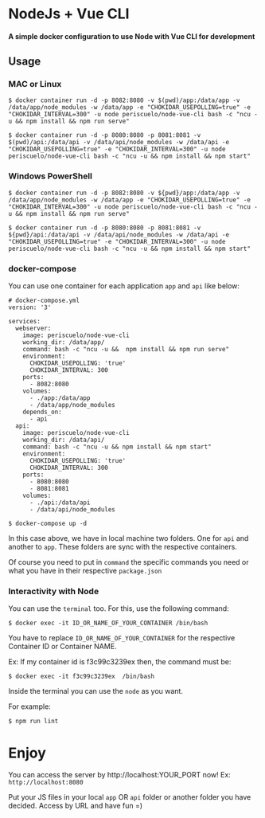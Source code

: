 # NodeJs + Vue CLI

#### A simple docker configuration to use Node with Vue CLI for development

## Usage

### MAC or Linux
`$ docker container run -d -p 8082:8080 -v $(pwd)/app:/data/app -v /data/app/node_modules -w /data/app -e "CHOKIDAR_USEPOLLING=true" -e "CHOKIDAR_INTERVAL=300" -u node periscuelo/node-vue-cli bash -c "ncu -u && npm install && npm run serve"`

`$ docker container run -d -p 8080:8080 -p 8081:8081 -v $(pwd)/api:/data/api -v /data/api/node_modules -w /data/api -e "CHOKIDAR_USEPOLLING=true" -e "CHOKIDAR_INTERVAL=300" -u node periscuelo/node-vue-cli bash -c "ncu -u && npm install && npm start"`

### Windows PowerShell
`$ docker container run -d -p 8082:8080 -v ${pwd}/app:/data/app -v /data/app/node_modules -w /data/app -e "CHOKIDAR_USEPOLLING=true" -e "CHOKIDAR_INTERVAL=300" -u node periscuelo/node-vue-cli bash -c "ncu -u && npm install && npm run serve"`

`$ docker container run -d -p 8080:8080 -p 8081:8081 -v ${pwd}/api:/data/api -v /data/api/node_modules -w /data/api -e "CHOKIDAR_USEPOLLING=true" -e "CHOKIDAR_INTERVAL=300" -u node periscuelo/node-vue-cli bash -c "ncu -u && npm install && npm start"`

### docker-compose

You can use one container for each application `app` and `api` like below:

```
# docker-compose.yml
version: '3'

services:
  webserver:
    image: periscuelo/node-vue-cli
    working_dir: /data/app/
    command: bash -c "ncu -u &&  npm install && npm run serve"
    environment:
      CHOKIDAR_USEPOLLING: 'true'
      CHOKIDAR_INTERVAL: 300
    ports:
      - 8082:8080
    volumes:
      - ./app:/data/app
      - /data/app/node_modules
    depends_on:
      - api
  api:
    image: periscuelo/node-vue-cli
    working_dir: /data/api/
    command: bash -c "ncu -u && npm install && npm start"
    environment:
      CHOKIDAR_USEPOLLING: 'true'
      CHOKIDAR_INTERVAL: 300
    ports:
      - 8080:8080
      - 8081:8081
    volumes:
      - ./api:/data/api
      - /data/api/node_modules
```
`$ docker-compose up -d`

In this case above, we have in local machine two folders. One for `api` and another to `app`. These folders are sync with the respective containers.

Of course you need to put in `command` the specific commands you need or what you have in their respective `package.json`

### Interactivity with Node
You can use the `terminal` too. For this, use the following command:

`$ docker exec -it ID_OR_NAME_OF_YOUR_CONTAINER /bin/bash`

You have to replace `ID_OR_NAME_OF_YOUR_CONTAINER` for  the respective Container ID or Container NAME.

Ex: If my container id is f3c99c3239ex then, the command must be:

`$ docker exec -it f3c99c3239ex  /bin/bash`

Inside the terminal you can use the `node` as you want.

For example:

`$ npm run lint`

# Enjoy

You can access the server by http://localhost:YOUR_PORT now! Ex: `http://localhost:8080`

Put your JS files in your local `app` OR `api` folder or another folder you have decided.
Access by URL and have fun =)
